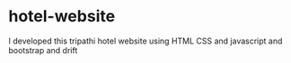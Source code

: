 # hotel-website
I developed this tripathi hotel   website using HTML CSS and javascript and bootstrap and drift
